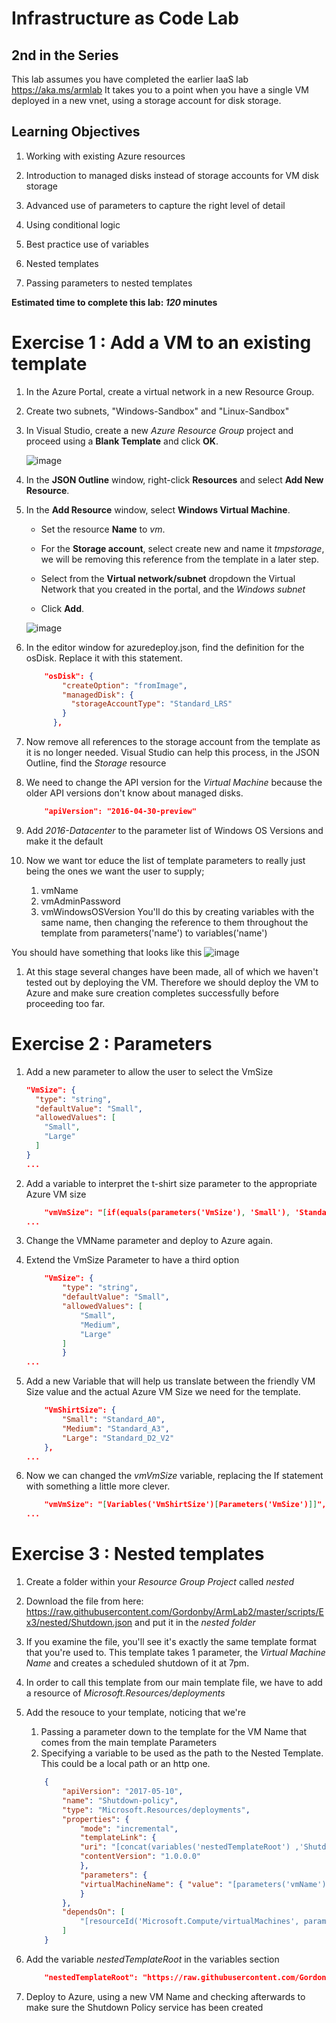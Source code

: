 # Infrastructure as Code Lab

## 2nd in the Series
This lab assumes you have completed the earlier IaaS lab https://aka.ms/armlab
It takes you to a point when you have a single VM deployed in a new vnet, using a storage account for disk storage.

## Learning Objectives

1. Working with existing Azure resources

1. Introduction to managed disks instead of storage accounts for VM disk storage

1. Advanced use of parameters to capture the right level of detail

1. Using conditional logic

1. Best practice use of variables

1. Nested templates

1. Passing parameters to nested templates

**Estimated time to complete this lab: *120* minutes**

# Exercise 1 : Add a VM to an existing template

1. In the Azure Portal, create a virtual network in a new Resource Group.

1. Create two subnets, "Windows-Sandbox" and "Linux-Sandbox"

1. In Visual Studio, create a new *Azure Resource Group* project and proceed using a **Blank Template** and click **OK**.

    ![image](./media/image3.png)

1. In the **JSON Outline** window, right-click **Resources** and select **Add New Resource**.

1. In the **Add Resource** window, select **Windows Virtual Machine**.

    - Set the resource **Name** to *vm*.

    - For the **Storage account**, select create new and name it *tmpstorage*, we will be removing this reference from the template in a later step.

    - Select from the **Virtual network/subnet** dropdown the Virtual Network that you created in the portal, and the *Windows subnet*

    - Click **Add**.

    ![image](./media/image7.png)


1. In the editor window for azuredeploy.json, find the definition for the osDisk.  Replace it with this statement.

    ```json
        "osDisk": {
            "createOption": "fromImage",
            "managedDisk": {
              "storageAccountType": "Standard_LRS"
            }
          },
    ```
1. Now remove all references to the storage account from the template as it is no longer needed.  Visual Studio can help this process, in the JSON Outline, find the *Storage* resource 

1. We need to change the API version for the *Virtual Machine*  because the older API versions don't know about managed disks.  
    ```json
        "apiVersion": "2016-04-30-preview"  

1. Add *2016-Datacenter* to the parameter list of Windows OS Versions and make it the default

1. Now we want tor educe the list of template parameters to really just being the ones we want the user to supply;
    1. vmName
    1. vmAdminPassword
    1. vmWindowsOSVersion
You'll do this by creating variables with the same name, then changing the reference to them throughout the template from parameters('name') to variables('name')

You should have something that looks like this
    ![image](./media/StageOneParamsVariables.png) 

1. At this stage several changes have been made, all of which we haven't tested out by deploying the VM.  Therefore we should deploy the VM to Azure and make sure creation completes successfully before proceeding too far.

# Exercise 2 : Parameters

1. Add a new parameter to allow the user to select the VmSize

    ```json
    "VmSize": {
      "type": "string",
      "defaultValue": "Small",
      "allowedValues": [
        "Small",
        "Large"
      ]
    }
    ...

1. Add a variable to interpret the t-shirt size parameter to the appropriate Azure VM size
    ```json
        "vmVmSize": "[if(equals(parameters('VmSize'), 'Small'), 'Standard_A0', 'Standard_D2_V2')]",
    ...

1. Change the VMName parameter and deploy to Azure again.

1. Extend the VmSize Parameter to have a third option 

    ```json
        "VmSize": {
            "type": "string",
            "defaultValue": "Small",
            "allowedValues": [
                "Small",
                "Medium",
                "Large"
            ]
            }
    ...

1. Add a new Variable that will help us translate between the friendly VM Size value and the actual Azure VM Size we need for the template.

    ```json
        "VmShirtSize": {
            "Small": "Standard_A0",
            "Medium": "Standard_A3",
            "Large": "Standard_D2_V2"
        },
    ...

1. Now we can changed the *vmVmSize* variable, replacing the If statement with something a little more clever.

    ```json
        "vmVmSize": "[Variables('VmShirtSize')[Parameters('VmSize')]]",
    ...

# Exercise 3 : Nested templates

1. Create a folder within your *Resource Group Project* called *nested*

1. Download the file from here: https://raw.githubusercontent.com/Gordonby/ArmLab2/master/scripts/Ex3/nested/Shutdown.json and put it in the *nested folder*

1. If you examine the file, you'll see it's exactly the same template format that you're used to.  This template takes 1 parameter, the *Virtual Machine Name* and creates a scheduled shutdown of it at 7pm.  

1. In order to call this template from our main template file, we have to add a resource of *Microsoft.Resources/deployments*

1. Add the resouce to your template, noticing that we're 
    1. Passing a parameter down to the template for the VM Name that comes from the main template Parameters
    1. Specifying a variable to be used as the path to the Nested Template.  This could be a local path or an http one.

    ```json
        {
            "apiVersion": "2017-05-10",
            "name": "Shutdown-policy",
            "type": "Microsoft.Resources/deployments",
            "properties": {
                "mode": "incremental",
                "templateLink": {
                "uri": "[concat(variables('nestedTemplateRoot') ,'Shutdown.json')]",
                "contentVersion": "1.0.0.0"
                },
                "parameters": {
                "virtualMachineName": { "value": "[parameters('vmName')]" }
                }
            },
            "dependsOn": [
                "[resourceId('Microsoft.Compute/virtualMachines', parameters('vmName'))]"
            ]
        }

1. Add the variable *nestedTemplateRoot* in the variables section
    ```json
        "nestedTemplateRoot": "https://raw.githubusercontent.com/Gordonby/ArmLab2/master/scripts/Ex3/nested/"

1. Deploy to Azure, using a new VM Name and checking afterwards to make sure the Shutdown Policy service has been created